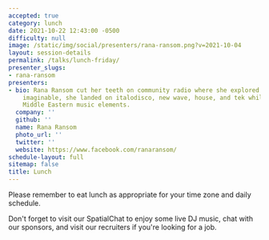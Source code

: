 ```yaml
---
accepted: true
category: lunch
date: 2021-10-22 12:43:00 -0500
difficulty: null
image: /static/img/social/presenters/rana-ransom.png?v=2021-10-04
layout: session-details
permalink: /talks/lunch-friday/
presenter_slugs:
- rana-ransom
presenters:
- bio: Rana Ransom cut her teeth on community radio where she explored every genre
    imaginable, she landed on italodisco, new wave, house, and tek while incorporating
    Middle Eastern music elements.
  company: ''
  github: ''
  name: Rana Ransom
  photo_url: ''
  twitter: ''
  website: https://www.facebook.com/ranaransom/
schedule-layout: full
sitemap: false
title: Lunch
---
```


Please remember to eat lunch as appropriate for your time zone and daily schedule.

Don't forget to visit our SpatialChat to enjoy some live DJ music, chat with our sponsors, and visit our recruiters if you're looking for a job.
